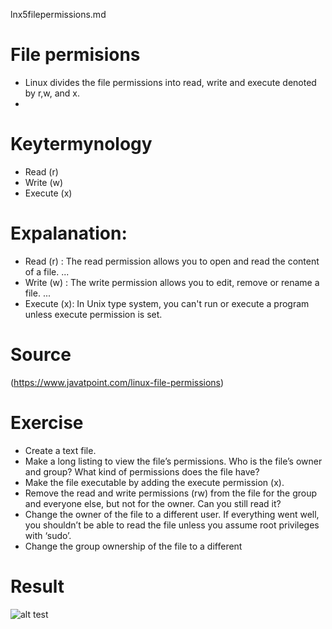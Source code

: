 lnx5filepermissions.md

# File permisions

- Linux divides the file permissions into read, write and execute denoted by r,w, and x. 
- 

# Keytermynology
- Read (r) 
- Write (w) 
- Execute (x)

# Expalanation:

- Read (r) : The read permission allows you to open and read the content of a file. ...
- Write (w) : The write permission allows you to edit, remove or rename a file. ...
- Execute (x): In Unix type system, you can't run or execute a program unless execute permission is set.





# Source
(https://www.javatpoint.com/linux-file-permissions)








# Exercise

- Create a text file.
- Make a long listing to view the file’s permissions. Who is the file’s owner and group? What kind of permissions does the file have?
- Make the file executable by adding the execute permission (x).
- Remove the read and write permissions (rw) from the file for the group and everyone else, but not for the owner. Can you still read it?
- Change the owner of the file to a different user. If everything went well, you shouldn’t be able to read the file unless you assume root privileges with ‘sudo’.
- Change the group ownership of the file to a different 

# Result
![alt test]()

